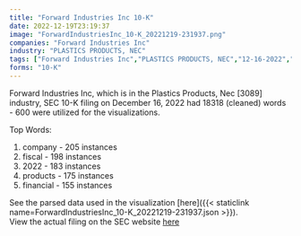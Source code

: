 ```yaml
---
title: "Forward Industries Inc 10-K"
date: 2022-12-19T23:19:37
image: "ForwardIndustriesInc_10-K_20221219-231937.png"
companies: "Forward Industries Inc"
industry: "PLASTICS PRODUCTS, NEC"
tags: ["Forward Industries Inc","PLASTICS PRODUCTS, NEC","12-16-2022","10-K"]
forms: "10-K"
---
```

Forward Industries Inc, which is in the Plastics Products, Nec [3089] industry, SEC 10-K filing on December 16, 2022 had 18318 (cleaned) words - 600 were utilized for the visualizations.

Top Words:
1. company - 205 instances
2. fiscal - 198 instances
3. 2022 - 183 instances
4. products - 175 instances
5. financial - 155 instances


See the parsed data used in the visualization [here]({{< staticlink name=ForwardIndustriesInc_10-K_20221219-231937.json >}}).  
View the actual filing on the SEC website [here](https://www.sec.gov/Archives/edgar/data/38264/0001683168-22-008471.txt)